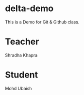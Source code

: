 # delta-demo
This is a Demo for Git &amp; Github class.

# Teacher
Shradha Khapra

# Student
Mohd Ubaish